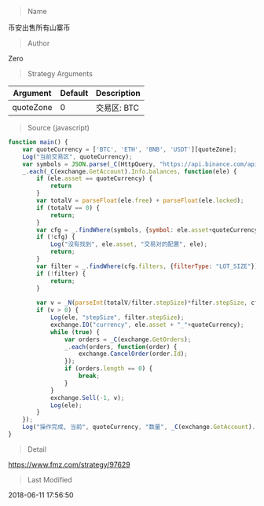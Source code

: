 
> Name

币安出售所有山寨币

> Author

Zero



> Strategy Arguments



|Argument|Default|Description|
|----|----|----|
|quoteZone|0|交易区: BTC|ETH|BNB|USDT|


> Source (javascript)

``` javascript
function main() {
    var quoteCurrency = ['BTC', 'ETH', 'BNB', 'USDT'][quoteZone];
    Log("当前交易区", quoteCurrency);
    var symbols = JSON.parse(_C(HttpQuery, "https://api.binance.com/api/v1/exchangeInfo")).symbols;
    _.each(_C(exchange.GetAccount).Info.balances, function(ele) {
        if (ele.asset == quoteCurrency) {
            return
        }
        var totalV = parseFloat(ele.free) + parseFloat(ele.locked);
        if (totalV == 0) {
            return;
        }
        var cfg = _.findWhere(symbols, {symbol: ele.asset+quoteCurrency});
        if (!cfg) {
            Log("没有找到", ele.asset, "交易对的配置", ele);
            return;
        }
        var filter = _.findWhere(cfg.filters, {filterType: "LOT_SIZE"});
        if (!filter) {
            return;
        }
        
        var v = _N(parseInt(totalV/filter.stepSize)*filter.stepSize, cfg.baseAssetPrecision);
        if (v > 0) {
            Log(ele, "stepSize", filter.stepSize);
            exchange.IO("currency", ele.asset + "_"+quoteCurrency);
            while (true) {
                var orders = _C(exchange.GetOrders);
                _.each(orders, function(order) {
                    exchange.CancelOrder(order.Id);
                });
                if (orders.length == 0) {
                    break;
                }
            }
            exchange.Sell(-1, v);
            Log(ele);
        }
    });
    Log("操作完成, 当前", quoteCurrency, "数量", _C(exchange.GetAccount).Balance);
}
```

> Detail

https://www.fmz.com/strategy/97629

> Last Modified

2018-06-11 17:56:50
